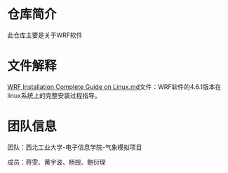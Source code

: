 # 仓库简介

此仓库主要是关于WRF软件

# 文件解释
[WRF Installation Complete Guide on Linux.md](https://github.com/NWPU-Weather/NWPU-WRF-turorial/blob/main/WRF%20Installation%20Complete%20Guide%20on%20Linux.md)文件：WRF软件的4.6.1版本在linux系统上的完整安装过程指导。

# 团队信息

团队：西北工业大学-电子信息学院-气象模拟项目

成员：蒋雯、黄宇波、杨觊、鲍衍琛